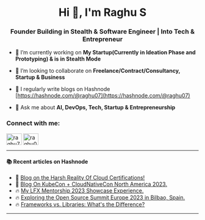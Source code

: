 <h1 align="center">Hi 👋, I'm Raghu S</h1>
<h3 align="center">Founder Building in Stealth & Software Engineer | Into Tech & Entrepreneur</h3>

- 🔭 I’m currently working on **My Startup(Currently in Ideation Phase and Prototyping) & is in Stealth Mode**

- 👯 I’m looking to collaborate on **Freelance/Contract/Consultancy, Startup & Business**

- 📝 I regularly write blogs on Hashnode [https://hashnode.com/@raghu07](https://hashnode.com/@raghu07)

- 💬 Ask me about **AI, DevOps, Tech, Startup & Entrepreneurship**

<h3 align="left">Connect with me:</h3>

<p align="left">
<a href="https://twitter.com/raghustwt_" target="blank"><img align="center" src="https://raw.githubusercontent.com/rahuldkjain/github-profile-readme-generator/master/src/images/icons/Social/twitter.svg" alt="raghu7_" height="30" width="40" /></a>
<a href="https://www.linkedin.com/in/raghu007/" target="blank"><img align="center" src="https://raw.githubusercontent.com/rahuldkjain/github-profile-readme-generator/master/src/images/icons/Social/linked-in-alt.svg" alt="raghu0007/" height="30" width="40" /></a>
</p>

---
#### :books: Recent articles on Hashnode
<!-- BLOGPOSTS:START -->
 - 🌮 [Blog on the Harsh Reality Of Cloud Certifications!](https://raghu0007.hashnode.dev/blog-on-the-harsh-reality-of-cloud-certifications)
 - 🌮 [Blog On KubeCon + CloudNativeCon North America 2023.](https://raghu0007.hashnode.dev/blog-on-kubecon-cloudnativecon-north-america-2023)
 - 🔥 [My LFX Mentorship 2023 Showcase Experience.](https://raghu0007.hashnode.dev/my-lfx-mentorship-2023-showcase-experience)
 - 🔥 [Exploring the Open Source Summit Europe 2023 in Bilbao, Spain.](https://raghu0007.hashnode.dev/exploring-the-open-source-summit-europe-2023-in-bilbao-spain)
 - 🔥 [Frameworks vs. Libraries: What&#39;s the Difference?](https://raghu0007.hashnode.dev/frameworks-vs-libraries-whats-the-difference)<!-- BLOGPOSTS:END -->
---
